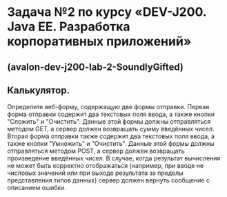 # Задача №2 по курсу «DEV-J200. Java EE. Разработка корпоративных приложений»
## (avalon-dev-j200-lab-2-SoundlyGifted)

## Калькулятор.

Определите веб-форму, содержащую две формы отправки. Первая форма отправки содержит два текстовых поля ввода, а также кнопки "Сложить" и "Очистить". Данные этой формы должны отправляться методом GET, а сервер должен возвращать сумму введённых чисел.  Вторая форма отправки также содержит два текстовых поля ввода, а также кнопки "Умножить" и "Очистить". Данные этой формы должны отправляться методом POST, а сервер должен возвращать произведение введённых чисел. В случае, когда результат вычисления не может быть корректно отображаться (например, при вводе не числовых значений или при выходе результата за пределы представления типов данных) сервер должен вернуть сообщение с описанием ошибки.
